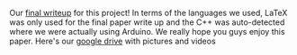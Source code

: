 Our [final writeup](https://github.com/Leo-Berman/Treadmill-To-Walking-Pad/blob/ad434f6aecd6edc79e3246cf7f7f194d2eee7e87/Final_Paper/Treadmill-To-Walking-Desk_Final_Paper.pdf) for this project! 
In terms of the languages we used, LaTeX was only used for the final paper write up and the C++ was auto-detected where we were actually using Arduino. We really hope you guys enjoy this paper.
Here's our [google drive](https://drive.google.com/drive/folders/1N29aYL1at1YB_VjGNjzPlnmqFIkKpkeo?usp=drive_link) with pictures and videos 
